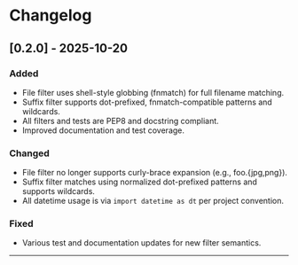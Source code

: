 # Changelog

## [0.2.0] - 2025-10-20
### Added
- File filter uses shell-style globbing (fnmatch) for full filename matching.
- Suffix filter supports dot-prefixed, fnmatch-compatible patterns and wildcards.
- All filters and tests are PEP8 and docstring compliant.
- Improved documentation and test coverage.

### Changed
- File filter no longer supports curly-brace expansion (e.g., foo.{jpg,png}).
- Suffix filter matches using normalized dot-prefixed patterns and supports wildcards.
- All datetime usage is via `import datetime as dt` per project convention.

### Fixed
- Various test and documentation updates for new filter semantics.

---
